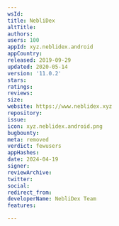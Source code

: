 ```yaml
---
wsId: 
title: NebliDex
altTitle: 
authors: 
users: 100
appId: xyz.neblidex.android
appCountry: 
released: 2019-09-29
updated: 2020-05-14
version: '11.0.2'
stars: 
ratings: 
reviews: 
size: 
website: https://www.neblidex.xyz
repository: 
issue: 
icon: xyz.neblidex.android.png
bugbounty: 
meta: removed
verdict: fewusers
appHashes: 
date: 2024-04-19
signer: 
reviewArchive: 
twitter: 
social: 
redirect_from: 
developerName: NebliDex Team
features: 

---
```


